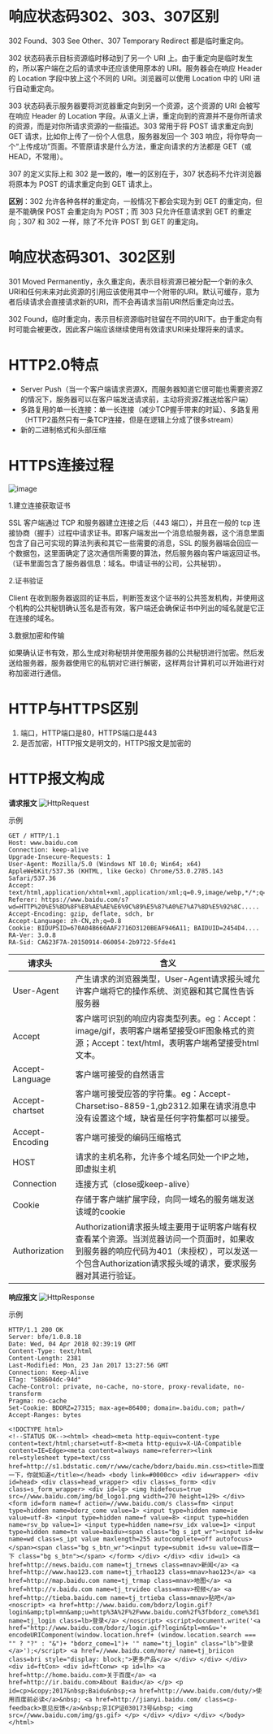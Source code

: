 # 响应状态码302、303、307区别
302 Found、303 See Other、307 Temporary Redirect 都是临时重定向。

302 状态码表示目标资源临时移动到了另一个 URI 上。由于重定向是临时发生的，所以客户端在之后的请求中还应该使用原本的 URI。服务器会在响应 Header 的 Location 字段中放上这个不同的 URI。浏览器可以使用 Location 中的 URI 进行自动重定向。

303 状态码表示服务器要将浏览器重定向到另一个资源，这个资源的 URI 会被写在响应 Header 的 Location 字段。从语义上讲，重定向到的资源并不是你所请求的资源，而是对你所请求资源的一些描述。303 常用于将 POST 请求重定向到 GET 请求，比如你上传了一份个人信息，服务器发回一个 303 响应，将你导向一个“上传成功”页面。不管原请求是什么方法，重定向请求的方法都是 GET（或 HEAD，不常用）。

307 的定义实际上和 302 是一致的，唯一的区别在于，307 状态码不允许浏览器将原本为 POST 的请求重定向到 GET 请求上。

**区别**：302 允许各种各样的重定向，一般情况下都会实现为到 GET 的重定向，但是不能确保 POST 会重定向为 POST；而 303 只允许任意请求到 GET 的重定向；307 和 302 一样，除了不允许 POST 到 GET 的重定向。

# 响应状态码301、302区别 
301 Moved Permanently，永久重定向，表示目标资源已被分配一个新的永久URI和任何未来对此资源的引用应该使用其中一个附带的URI。默认可缓存，意为者后续请求会直接请求新的URI，而不会再请求当前URI然后重定向过去。

302 Found，临时重定向，表示目标资源临时驻留在不同的URI下。由于重定向有时可能会被更改，因此客户端应该继续使用有效请求URI来处理将来的请求。

# HTTP2.0特点
- Server Push（当一个客户端请求资源X，而服务器知道它很可能也需要资源Z的情况下，服务器可以在客户端发送请求前，主动将资源Z推送给客户端）
- 多路复用的单一长连接：单一长连接（减少TCP握手带来的时延）、多路复用（HTTP2虽然只有一条TCP连接，但是在逻辑上分成了很多stream）
- 新的二进制格式和头部压缩

# HTTPS连接过程
![image](https://raw.githubusercontent.com/lewiszlw/notebooks/master/assets/protocol/HTTPS%E8%BF%9E%E6%8E%A5%E8%BF%87%E7%A8%8B.png)

1.建立连接获取证书

SSL 客户端通过 TCP 和服务器建立连接之后（443 端口），并且在一般的 tcp 连接协商（握手）过程中请求证书。即客户端发出一个消息给服务器，这个消息里面包含了自己可实现的算法列表和其它一些需要的消息，SSL 的服务器端会回应一个数据包，这里面确定了这次通信所需要的算法，然后服务器向客户端返回证书。（证书里面包含了服务器信息：域名。申请证书的公司，公共秘钥）。

2.证书验证

Client 在收到服务器返回的证书后，判断签发这个证书的公共签发机构，并使用这个机构的公共秘钥确认签名是否有效，客户端还会确保证书中列出的域名就是它正在连接的域名。

3.数据加密和传输

如果确认证书有效，那么生成对称秘钥并使用服务器的公共秘钥进行加密。然后发送给服务器，服务器使用它的私钥对它进行解密，这样两台计算机可以开始进行对称加密进行通信。


# HTTP与HTTPS区别
1. 端口，HTTP端口是80，HTTPS端口是443
2. 是否加密，HTTP报文是明文的，HTTPS报文是加密的

# HTTP报文构成
**请求报文**
![HttpRequest](https://raw.githubusercontent.com/lewiszlw/notebooks/master/assets/protocol/HttpRequest.jpg)

示例
```
GET / HTTP/1.1
Host: www.baidu.com
Connection: keep-alive
Upgrade-Insecure-Requests: 1
User-Agent: Mozilla/5.0 (Windows NT 10.0; Win64; x64) AppleWebKit/537.36 (KHTML, like Gecko) Chrome/53.0.2785.143 Safari/537.36
Accept: text/html,application/xhtml+xml,application/xml;q=0.9,image/webp,*/*;q=0.8
Referer: https://www.baidu.com/s?wd=HTTP%20%E5%8D%8F%E8%AE%AE%E6%9C%89%E5%87%A0%E7%A7%8D%E5%92%8C.....
Accept-Encoding: gzip, deflate, sdch, br
Accept-Language: zh-CN,zh;q=0.8
Cookie: BIDUPSID=670A04B660AAF2716D3120BEAF946A11; BAIDUID=2454D4....
RA-Ver: 3.0.8
RA-Sid: CA623F7A-20150914-060054-2b9722-5fde41
```

| 请求头 |	含义 |
|-------|-------|
| User-Agent |	产生请求的浏览器类型，User-Agent请求报头域允许客户端将它的操作系统、浏览器和其它属性告诉服务器 |
|Accept	| 客户端可识别的响应内容类型列表。eg：Accept：image/gif，表明客户端希望接受GIF图象格式的资源；Accept：text/html，表明客户端希望接受html文本。 |
|Accept-Language |	客户端可接受的自然语言 |
|Accept-chartset|	客户端可接受应答的字符集。eg：Accept-Charset:iso-8859-1,gb2312.如果在请求消息中没有设置这个域，缺省是任何字符集都可以接受。|
|Accept-Encoding |	客户端可接受的编码压缩格式 |
|HOST |	请求的主机名称，允许多个域名同处一个IP之地，即虚拟主机 |
|Connection	| 连接方式（close或keep-alive）|
|Cookie |	存储于客户端扩展字段，向同一域名的服务端发送该域的cookie |
|Authorization |	Authorization请求报头域主要用于证明客户端有权查看某个资源。当浏览器访问一个页面时，如果收到服务器的响应代码为401（未授权），可以发送一个包含Authorization请求报头域的请求，要求服务器对其进行验证。|

**响应报文**
![HttpResponse](https://raw.githubusercontent.com/lewiszlw/notebooks/master/assets/protocol/HttpResponse.png)

示例
```
HTTP/1.1 200 OK
Server: bfe/1.0.8.18
Date: Wed, 04 Apr 2018 02:39:19 GMT
Content-Type: text/html
Content-Length: 2381
Last-Modified: Mon, 23 Jan 2017 13:27:56 GMT
Connection: Keep-Alive
ETag: "588604dc-94d"
Cache-Control: private, no-cache, no-store, proxy-revalidate, no-transform
Pragma: no-cache
Set-Cookie: BDORZ=27315; max-age=86400; domain=.baidu.com; path=/
Accept-Ranges: bytes

<!DOCTYPE html>
<!--STATUS OK--><html> <head><meta http-equiv=content-type content=text/html;charset=utf-8><meta http-equiv=X-UA-Compatible content=IE=Edge><meta content=always name=referrer><link rel=stylesheet type=text/css href=http://s1.bdstatic.com/r/www/cache/bdorz/baidu.min.css><title>百度一下，你就知道</title></head> <body link=#0000cc> <div id=wrapper> <div id=head> <div class=head_wrapper> <div class=s_form> <div class=s_form_wrapper> <div id=lg> <img hidefocus=true src=//www.baidu.com/img/bd_logo1.png width=270 height=129> </div> <form id=form name=f action=//www.baidu.com/s class=fm> <input type=hidden name=bdorz_come value=1> <input type=hidden name=ie value=utf-8> <input type=hidden name=f value=8> <input type=hidden name=rsv_bp value=1> <input type=hidden name=rsv_idx value=1> <input type=hidden name=tn value=baidu><span class="bg s_ipt_wr"><input id=kw name=wd class=s_ipt value maxlength=255 autocomplete=off autofocus></span><span class="bg s_btn_wr"><input type=submit id=su value=百度一下 class="bg s_btn"></span> </form> </div> </div> <div id=u1> <a href=http://news.baidu.com name=tj_trnews class=mnav>新闻</a> <a href=http://www.hao123.com name=tj_trhao123 class=mnav>hao123</a> <a href=http://map.baidu.com name=tj_trmap class=mnav>地图</a> <a href=http://v.baidu.com name=tj_trvideo class=mnav>视频</a> <a href=http://tieba.baidu.com name=tj_trtieba class=mnav>贴吧</a> <noscript> <a href=http://www.baidu.com/bdorz/login.gif?login&amp;tpl=mn&amp;u=http%3A%2F%2Fwww.baidu.com%2f%3fbdorz_come%3d1 name=tj_login class=lb>登录</a> </noscript> <script>document.write('<a href="http://www.baidu.com/bdorz/login.gif?login&tpl=mn&u='+ encodeURIComponent(window.location.href+ (window.location.search === "" ? "?" : "&")+ "bdorz_come=1")+ '" name="tj_login" class="lb">登录</a>');</script> <a href=//www.baidu.com/more/ name=tj_briicon class=bri style="display: block;">更多产品</a> </div> </div> </div> <div id=ftCon> <div id=ftConw> <p id=lh> <a href=http://home.baidu.com>关于百度</a> <a href=http://ir.baidu.com>About Baidu</a> </p> <p id=cp>&copy;2017&nbsp;Baidu&nbsp;<a href=http://www.baidu.com/duty/>使用百度前必读</a>&nbsp; <a href=http://jianyi.baidu.com/ class=cp-feedback>意见反馈</a>&nbsp;京ICP证030173号&nbsp; <img src=//www.baidu.com/img/gs.gif> </p> </div> </div> </div> </body> </html>
```